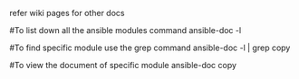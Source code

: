 refer wiki pages for other docs 

#To list down all the ansible modules command 
ansible-doc -l

#To find specific module use the grep command 
ansible-doc -l | grep copy

#To view the document of specific module
ansible-doc copy
